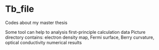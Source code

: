 # Tb_file
Codes about my master thesis

Some tool can help to analysis first-principle calculation data
Picture directory contains: electron density map, Fermi surface, Berry curvature, optical conductivity numerical results 
